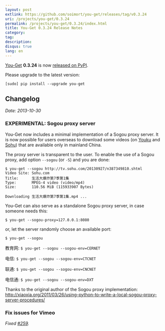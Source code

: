 ```yaml
---
layout: post
extlink: https://github.com/soimort/you-get/releases/tag/v0.3.24
uri: /projects/you-get/0.3.24
permalink: /projects/you-get/0.3.24/index.html
title: You-Get 0.3.24 Release Notes
category:
tag:
description:
disqus: true
lang: en
---
```


[You-Get](http://www.soimort.org/you-get) __0.3.24__ is now [released on PyPI](http://pypi.python.org/pypi/you-get/0.3.24).

Please upgrade to the latest version:

    [sudo] pip install --upgrade you-get

## Changelog

*Date: 2013-10-30*

### EXPERIMENTAL: Sogou proxy server

You-Get now includes a minimal implementation of a Sogou proxy server. It is now possible for users overseas to download some videos (on [Youku](http://www.youku.com/) and [Sohu](http://tv.sohu.com/)) that are available only in mainland China.

The proxy server is transparent to the user. To enable the use of a Sogou proxy, add option `--sogou` (or `-S`) and you are done:

```
$ you-get --sogou http://tv.sohu.com/20130927/n387349810.shtml 
Video Site: Sohu.com
Title:      生活大爆炸第7季第1集
Type:       MPEG-4 video (video/mp4)
Size:       110.56 MiB (115933907 Bytes)

Downloading 生活大爆炸第7季第1集.mp4 ...
```

You-Get can also serve as a standalone Sogou proxy server, in case someone needs this:

    $ you-get --sogou-proxy=127.0.0.1:8080

or, let the server randomly choose an available port:

```
$ you-get --sogou
```

教育网: `$ you-get --sogou --sogou-env=CERNET`

电信: `$ you-get --sogou --sogou-env=CTCNET`

联通: `$ you-get --sogou --sogou-env=CNCNET`

电信通: `$ you-get --sogou --sogou-env=DXT`

Thanks to the original author of the Sogou proxy implementation: <http://xiaoxia.org/2011/03/26/using-python-to-write-a-local-sogou-proxy-server-procedures/>

### Fix issues for Vimeo

_Fixed [#259](https://github.com/soimort/you-get/issues/259)._
